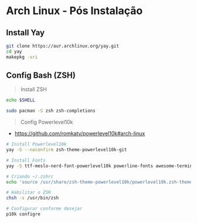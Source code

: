 # Arch Linux - Pós Instalação

## Install Yay

```bash
git clone https://aur.archlinux.org/yay.git
cd yay
makepkg -sri
```

## Config Bash (ZSH)

> Install ZSH
```bash
echo $SHELL

sudo pacman -S zsh zsh-completions

```

> Config Powerlevel10k 

- https://github.com/romkatv/powerlevel10k#arch-linux

```bash
# Install Powerlevel10k
yay -S --noconfirm zsh-theme-powerlevel10k-git

# Install Fonts
yay -S ttf-meslo-nerd-font-powerlevel10k powerline-fonts awesome-terminal-fonts

# Criando ~/.zshrc
echo 'source /usr/share/zsh-theme-powerlevel10k/powerlevel10k.zsh-theme' >> ~/.zshrc

# Habilitar o ZSH
chsh -s /usr/bin/zsh

# Configurar conforme desejar
p10k configre
```